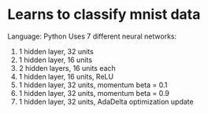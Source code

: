 ﻿# Learns to classify mnist data 

Language: Python
Uses 7 different neural networks:
1. 1 hidden layer, 32 units
2. 1 hidden layer, 16 units
3. 2 hidden layers, 16 units each
4. 1 hidden layer, 16 units, ReLU
5. 1 hidden layer, 32 units, momentum beta = 0.1
6. 1 hidden layer, 32 units, momentum beta = 0.9
7. 1 hidden layer, 32 units, AdaDelta optimization update
